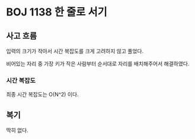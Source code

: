 # BOJ 1138 한 줄로 서기

## 사고 흐름
입력의 크기가 작아서 시간 복잡도를 크게 고려하지 않고 풀었다.

비어있는 자리 중 가장 키가 작은 사람부터 순서대로 자리를 배치해주어서 해결하였다.

### 시간 복잡도
최종 시간 복잡도는 O(N^2) 이다.

## 복기
 
딱히 없다.